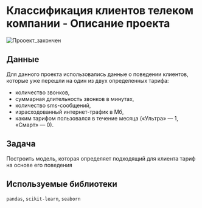 # Классификация клиентов телеком компании - Описание проекта

![Прооект_закончен](https://img.shields.io/badge/проект_закончен-e63946?style=for-the-badge&logo=seaborn&logoColor=white)

## Данные
Для данного проекта использовались данные о поведении клиентов, которые уже перешли на один из двух определенных тарифа:
- количество звонков,
- суммарная длительность звонков в минутах,
- количество sms-сообщений,
- израсходованный интернет-трафик в Мб,
- каким тарифом пользовался в течение месяца («Ультра» — 1, «Смарт» — 0).

## Задача
Построить модель, которая определяет подходящий для клиента тариф на основе его поведения

## Используемые библиотеки
`pandas`, `scikit-learn`, `seaborn`